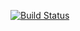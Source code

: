 [![Build Status](https://drone.goudie.dev/api/badges/dgoudie/vault-auto-unseal/status.svg)](https://drone.goudie.dev/dgoudie/vault-auto-unseal)
